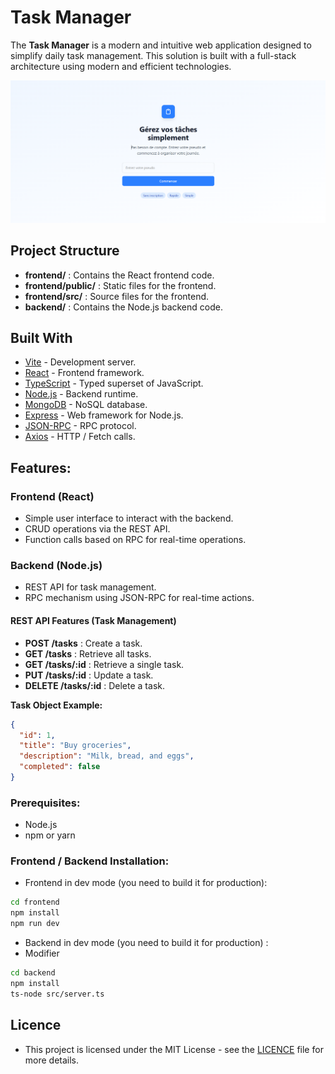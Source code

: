 # Task Manager

The **Task Manager** is a modern and intuitive web application designed to simplify daily task management. This solution is built with a full-stack architecture using modern and efficient technologies.

<img src="./ExternalImages/Home_page_task_manager.png" alt="Alternative text" width="1000" />

## Project Structure
- **frontend/** : Contains the React frontend code.
- **frontend/public/** : Static files for the frontend.
- **frontend/src/** : Source files for the frontend.
- **backend/** : Contains the Node.js backend code.

## Built With
- [Vite](https://vitejs.dev/) - Development server.
- [React](https://react.dev/) - Frontend framework.
- [TypeScript](https://www.typescriptlang.org/) - Typed superset of JavaScript.
- [Node.js](https://nodejs.org/) - Backend runtime.
- [MongoDB](https://www.mongodb.com/) - NoSQL database.
- [Express](https://expressjs.com/) - Web framework for Node.js.
- [JSON-RPC](https://www.jsonrpc.org/) - RPC protocol.
- [Axios](https://axios-http.com/fr/docs/intro) - HTTP / Fetch calls.

## Features:

### Frontend (React)
- Simple user interface to interact with the backend.
- CRUD operations via the REST API.
- Function calls based on RPC for real-time operations.

### Backend (Node.js)
- REST API for task management.
- RPC mechanism using JSON-RPC for real-time actions.

#### REST API Features (Task Management)
- **POST /tasks** : Create a task.
- **GET /tasks** : Retrieve all tasks.
- **GET /tasks/:id** : Retrieve a single task.
- **PUT /tasks/:id** : Update a task.
- **DELETE /tasks/:id** : Delete a task.

**Task Object Example:**
```json
{
  "id": 1,
  "title": "Buy groceries",
  "description": "Milk, bread, and eggs",
  "completed": false
}
```

### Prerequisites:
- Node.js
- npm or yarn

### Frontend / Backend Installation:

- Frontend in dev mode (you need to build it for production):
```bash
cd frontend
npm install
npm run dev 
```

- Backend in dev mode (you need to build it for production) :
- Modifier 
```bash
cd backend
npm install 
ts-node src/server.ts
```
## Licence 
- This project is licensed under the MIT License - see the [LICENCE](https://fr.wikipedia.org/wiki/Licence_MIT) file for more details.